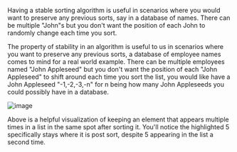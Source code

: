 
Having a stable sorting algorithm is useful in scenarios where you would want to preserve any previous sorts, say in a database of names. There can be multiple "John"s but you don't want the position of each John to randomly change each time you sort. 

The property of stability in an algorithm is useful to us in scenarios where you want to preserve any previous sorts, a database of employee names comes to mind for a real world example. 
There can be multiple employees named "John Appleseed" but you don't want the position of each "John Appleseed" to shift around each time you sort the list, you would like have a John Appleseed "-1,-2,-3,-n" for n being how many John Appleseeds you could possibly have in a database. 

![image](https://github.com/Keepingshtum/CS146/assets/143302842/14dc34a5-9e52-472c-883b-471f7b9a0905)

Above is a helpful visualization of keeping an element that appears multiple times in a list in the same spot after sorting it. You'll notice the highlighted 5 specifically stays where it is post sort, despite 5 appearing in the list a second time. 

